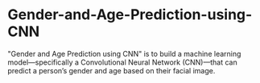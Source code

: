 # Gender-and-Age-Prediction-using-CNN
 "Gender and Age Prediction using CNN" is to build a machine learning model—specifically a Convolutional Neural Network (CNN)—that can predict a person’s gender and age based on their facial image.
